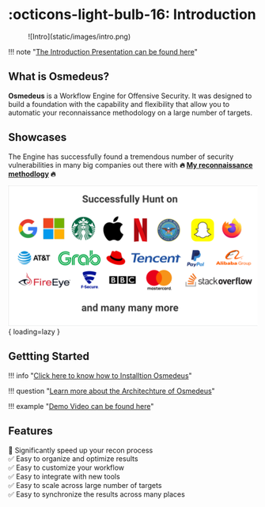# :octicons-light-bulb-16: Introduction

<figure markdown> 
  ![Intro](static/images/intro.png)
</figure>

!!! note "[The Introduction Presentation can be found here](https://docs.google.com/presentation/d/1Mu6JqzIpLiPbwXtPraFJRNBCAu5OXZn4SMIcl8hvMWI/edit#slide=id.gadf93641a2_2_75)"

## What is Osmedeus?
**Osmedeus** is a Workflow Engine for Offensive Security. It was designed to build a foundation with the capability and flexibility that allow you to automatic your reconnaissance methodology on a large number of targets.

## Showcases

The Engine has successfully found a tremendous number of security vulnerabilities in many big companies out there with **:fire: [My reconnaissance methodlogy](/premium/#my-methodology) :fire:**

![hof](static/images/hall-of-fame.png){ loading=lazy }


## Gettting Started

!!! info "[Click here to know how to Installtion Osmedeus](/installation/)"

!!! question "[Learn more about the Architechture of Osmedeus](/architecture/)"

!!! example "[Demo Video can be found here](https://www.youtube.com/playlist?list=PLiifzv5MjIo3JqKeG5EXbSKDBlqa7v14P)"


## Features

:rocket: Significantly speed up your recon process <br />
:white_check_mark: Easy to organize and optimize results  <br />
:white_check_mark: Easy to customize your workflow  <br />
:white_check_mark: Easy to integrate with new tools  <br />
:white_check_mark: Easy to scale across large number of targets  <br />
:white_check_mark: Easy to synchronize the results across many places  <br />
